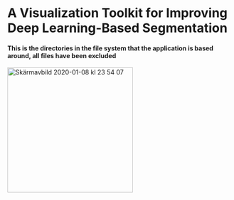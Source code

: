 # A Visualization Toolkit for Improving Deep Learning-Based Segmentation

#### This is the directories in the file system that the application is based around, all files have been excluded


<img width="282" alt="Skärmavbild 2020-01-08 kl  23 54 07" src="https://user-images.githubusercontent.com/55019110/72023123-4e53d980-3272-11ea-97ad-647a0395fecd.png">

